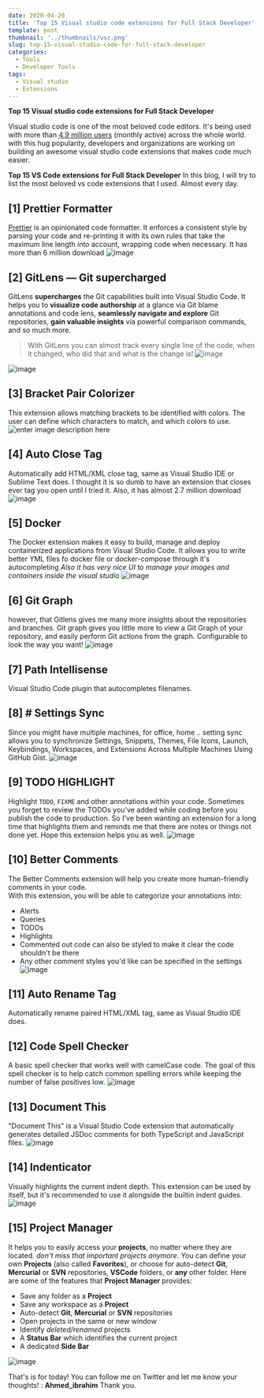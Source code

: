 ```yaml
---
date: 2020-04-20
title: 'Top 15 Visual studio code extensions for Full Stack Developer'
template: post
thumbnail: '../thumbnails/vsc.png'
slug: top-15-visual-studio-code-for-full-stack-developer
categories:
  - Tools
  - Developer Tools
tags:
  - Visual studio
  - Extensions
---
```

**Top 15 Visual studio code extensions for Full Stack Developer**

Visual studio code is one of the most beloved code editors. It's being used with more than [4.9 million users](https://www.geekwire.com/2019/microsoft-declines-back-cmos-statement-majority-google-developers-using-visual-studio-code/) (monthly active) across the whole world. with this hug popularity, developers and organizations are working on building an awesome visual studio code extensions that makes code much easier.

**Top 15 VS Code extensions for Full Stack Developer**
In this blog, I will try to list the most beloved vs code extensions that I used. Almost every day.

## [1] Prettier Formatter
[Prettier](https://prettier.io/ "https://prettier.io/")  is an opinionated code formatter. It enforces a consistent style by parsing your code and re-printing it with its own rules that take the maximum line length into account, wrapping code when necessary. It has more than 6 million download 
![image](https://user-images.githubusercontent.com/17949497/79779573-e1ed7980-833a-11ea-9d33-22d073fe01db.png)
## [2] GitLens — Git supercharged
GitLens **supercharges** the Git capabilities built into Visual Studio Code. It helps you to **visualize code authorship** at a glance via Git blame annotations and code lens, **seamlessly navigate and explore** Git repositories, **gain valuable insights** via powerful comparison commands, and so much more.
>  With GitLens you can almost track every single line of the code, when it changed, who did that and what is the change is!
>  ![image](https://user-images.githubusercontent.com/17949497/79780248-e6666200-833b-11ea-85b4-26c2edb02de3.png)

![image](https://user-images.githubusercontent.com/17949497/79779895-6809c000-833b-11ea-9037-8cc13418a10f.png)
## [3] Bracket Pair Colorizer
This extension allows matching brackets to be identified with colors. The user can define which characters to match, and which colors to use.
![enter image description here](https://github.com/CoenraadS/BracketPair/raw/master/images/example.png)
## [4] Auto Close Tag
Automatically add HTML/XML close tag, same as Visual Studio IDE or Sublime Text does. I thought it is so dumb to have an extension that closes ever tag you open until I tried it. Also, it has almost 2.7 million download 
![image](https://user-images.githubusercontent.com/17949497/79780676-8c19d100-833c-11ea-9996-c882379a64ad.png)

## [5] Docker
The Docker extension makes it easy to build, manage and deploy containerized applications from Visual Studio Code. It allows you to write better YML files fo docker file or docker-compose through it's autocompleting 
_Also it has very nice UI to manage your images and containers inside the visual studio_
![image](https://user-images.githubusercontent.com/17949497/79781031-2aa63200-833d-11ea-87b7-7012c6a90eee.png)

## [6] Git Graph
however, that Gitlens gives me many more insights about the repositories and branches. Git graph gives you little more to view a Git Graph of your repository, and easily perform Git actions from the graph. Configurable to look the way you want!
![image](https://user-images.githubusercontent.com/17949497/79781645-1282e280-833e-11ea-8f86-9f08963b6781.png)
## [7] Path Intellisense
Visual Studio Code plugin that autocompletes filenames.
## [8] # Settings Sync
Since you might have multiple machines, for office, home .. setting sync allows you to synchronize Settings, Snippets, Themes, File Icons, Launch, Keybindings, Workspaces, and Extensions Across Multiple Machines Using GitHub Gist. 
![image](https://user-images.githubusercontent.com/17949497/79782302-23802380-833f-11ea-91df-0e32decebaf9.png)

## [9] TODO HIGHLIGHT
Highlight  `TODO`,  `FIXME`  and other annotations within your code.
Sometimes you forget to review the TODOs you've added while coding before you publish the code to production. So I've been wanting an extension for a long time that highlights them and reminds me that there are notes or things not done yet. Hope this extension helps you as well.
![image](https://user-images.githubusercontent.com/17949497/79782459-6d690980-833f-11ea-9739-bf4b81787cc7.png)

## [10] Better Comments
The Better Comments extension will help you create more human-friendly comments in your code.  
With this extension, you will be able to categorize your annotations into:
-   Alerts
-   Queries
-   TODOs
-   Highlights
-   Commented out code can also be styled to make it clear the code shouldn't be there
-   Any other comment styles you'd like can be specified in the settings
![image](https://user-images.githubusercontent.com/17949497/79783077-6098e580-8340-11ea-85b4-02e8d1a60fbb.png)

## [11] Auto Rename Tag
Automatically rename paired HTML/XML tag, same as Visual Studio IDE does.
## [12] Code Spell Checker
A basic spell checker that works well with camelCase code. The goal of this spell checker is to help catch common spelling errors while keeping the number of false positives low.
![image](https://user-images.githubusercontent.com/17949497/79783407-e61c9580-8340-11ea-9178-49f84cef194f.png)

## [13] Document This
"Document This" is a Visual Studio Code extension that automatically generates detailed JSDoc comments for both TypeScript and JavaScript files.
![image](https://user-images.githubusercontent.com/17949497/79783785-7b1f8e80-8341-11ea-808a-6c88f2207868.png)

## [14] Indenticator
Visually highlights the current indent depth. This extension can be used by itself, but it's recommended to use it alongside the builtin indent guides.
![image](https://user-images.githubusercontent.com/17949497/79783920-b7eb8580-8341-11ea-9b94-bf02c9aa482e.png)

## [15] Project Manager
It helps you to easily access your  **projects**, no matter where they are located.  _don't miss that important projects anymore_.
You can define your own  **Projects**  (also called  **Favorites**), or choose for auto-detect  **Git**,  **Mercurial**  or  **SVN**  repositories,  **VSCode**  folders, or  **any**  other folder.
Here are some of the features that  **Project Manager**  provides:
-   Save any folder as a  **Project**
-   Save any workspace as a  **Project**
-   Auto-detect  **Git**,  **Mercurial**  or  **SVN**  repositories
-   Open projects in the same or new window
-   Identify  _deleted/renamed_  projects
-   A  **Status Bar**  which identifies the current project
-   A dedicated  **Side Bar**

![image](https://user-images.githubusercontent.com/17949497/79784631-d4d48880-8342-11ea-8585-d73167b0a880.png)


That's is for today! You can follow me on Twitter and let me know your thoughts! : **Ahmed_ibrahim**
Thank you.
